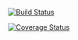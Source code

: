 [![Build Status](https://travis-ci.org/lsv/skilleo-php.svg?branch=master)](https://travis-ci.org/lsv/skilleo-php)

[![Coverage Status](https://coveralls.io/repos/lsv/skilleo-php/badge.png?branch=master)](https://coveralls.io/r/lsv/skilleo-php?branch=master)